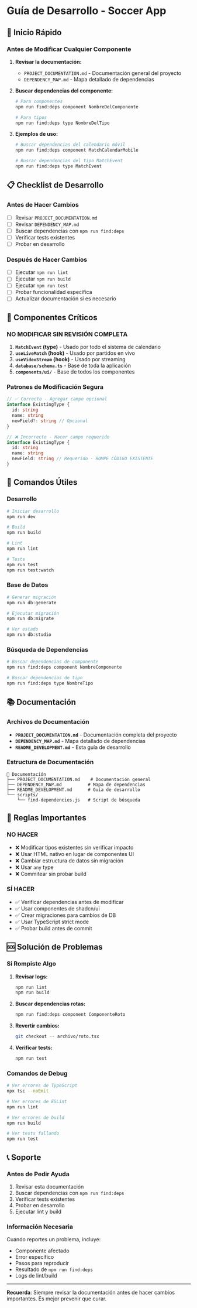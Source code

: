 # Guía de Desarrollo - Soccer App

## 🚀 Inicio Rápido

### Antes de Modificar Cualquier Componente

1. **Revisar la documentación:**

   - `PROJECT_DOCUMENTATION.md` - Documentación general del proyecto
   - `DEPENDENCY_MAP.md` - Mapa detallado de dependencias

2. **Buscar dependencias del componente:**

   ```bash
   # Para componentes
   npm run find:deps component NombreDelComponente

   # Para tipos
   npm run find:deps type NombreDelTipo
   ```

3. **Ejemplos de uso:**

   ```bash
   # Buscar dependencias del calendario móvil
   npm run find:deps component MatchCalendarMobile

   # Buscar dependencias del tipo MatchEvent
   npm run find:deps type MatchEvent
   ```

## 📋 Checklist de Desarrollo

### Antes de Hacer Cambios

- [ ] Revisar `PROJECT_DOCUMENTATION.md`
- [ ] Revisar `DEPENDENCY_MAP.md`
- [ ] Buscar dependencias con `npm run find:deps`
- [ ] Verificar tests existentes
- [ ] Probar en desarrollo

### Después de Hacer Cambios

- [ ] Ejecutar `npm run lint`
- [ ] Ejecutar `npm run build`
- [ ] Ejecutar `npm run test`
- [ ] Probar funcionalidad específica
- [ ] Actualizar documentación si es necesario

## 🎯 Componentes Críticos

### NO MODIFICAR SIN REVISIÓN COMPLETA

1. **`MatchEvent` (type)** - Usado por todo el sistema de calendario
2. **`useLiveMatch` (hook)** - Usado por partidos en vivo
3. **`useVideoStream` (hook)** - Usado por streaming
4. **`database/schema.ts`** - Base de toda la aplicación
5. **`components/ui/`** - Base de todos los componentes

### Patrones de Modificación Segura

```typescript
// ✅ Correcto - Agregar campo opcional
interface ExistingType {
  id: string
  name: string
  newField?: string // Opcional
}

// ❌ Incorrecto - Hacer campo requerido
interface ExistingType {
  id: string
  name: string
  newField: string // Requerido - ROMPE CÓDIGO EXISTENTE
}
```

## 🔧 Comandos Útiles

### Desarrollo

```bash
# Iniciar desarrollo
npm run dev

# Build
npm run build

# Lint
npm run lint

# Tests
npm run test
npm run test:watch
```

### Base de Datos

```bash
# Generar migración
npm run db:generate

# Ejecutar migración
npm run db:migrate

# Ver estado
npm run db:studio
```

### Búsqueda de Dependencias

```bash
# Buscar dependencias de componente
npm run find:deps component NombreComponente

# Buscar dependencias de tipo
npm run find:deps type NombreTipo
```

## 📚 Documentación

### Archivos de Documentación

- **`PROJECT_DOCUMENTATION.md`** - Documentación completa del proyecto
- **`DEPENDENCY_MAP.md`** - Mapa detallado de dependencias
- **`README_DEVELOPMENT.md`** - Esta guía de desarrollo

### Estructura de Documentación

```
📁 Documentación
├── PROJECT_DOCUMENTATION.md    # Documentación general
├── DEPENDENCY_MAP.md          # Mapa de dependencias
├── README_DEVELOPMENT.md      # Guía de desarrollo
└── scripts/
    └── find-dependencies.js   # Script de búsqueda
```

## 🚨 Reglas Importantes

### NO HACER

- ❌ Modificar tipos existentes sin verificar impacto
- ❌ Usar HTML nativo en lugar de componentes UI
- ❌ Cambiar estructura de datos sin migración
- ❌ Usar `any` type
- ❌ Commitear sin probar build

### SÍ HACER

- ✅ Verificar dependencias antes de modificar
- ✅ Usar componentes de shadcn/ui
- ✅ Crear migraciones para cambios de DB
- ✅ Usar TypeScript strict mode
- ✅ Probar build antes de commit

## 🆘 Solución de Problemas

### Si Rompiste Algo

1. **Revisar logs:**

   ```bash
   npm run lint
   npm run build
   ```

2. **Buscar dependencias rotas:**

   ```bash
   npm run find:deps component ComponenteRoto
   ```

3. **Revertir cambios:**

   ```bash
   git checkout -- archivo/roto.tsx
   ```

4. **Verificar tests:**
   ```bash
   npm run test
   ```

### Comandos de Debug

```bash
# Ver errores de TypeScript
npx tsc --noEmit

# Ver errores de ESLint
npm run lint

# Ver errores de build
npm run build

# Ver tests fallando
npm run test
```

## 📞 Soporte

### Antes de Pedir Ayuda

1. Revisar esta documentación
2. Buscar dependencias con `npm run find:deps`
3. Verificar tests existentes
4. Probar en desarrollo
5. Ejecutar lint y build

### Información Necesaria

Cuando reportes un problema, incluye:

- Componente afectado
- Error específico
- Pasos para reproducir
- Resultado de `npm run find:deps`
- Logs de lint/build

---

**Recuerda**: Siempre revisar la documentación antes de hacer cambios importantes. Es mejor prevenir que curar.
